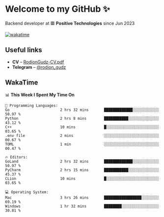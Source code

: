 # Welcome to my GitHub ✨

Backend developer at 🟥 **Positive Technologies** since Jun 2023

[![wakatime](https://wakatime.com/badge/user/f84f6fea-179f-4f5d-a4f0-4e45b7070455.svg)](https://wakatime.com/@f84f6fea-179f-4f5d-a4f0-4e45b7070455)  

  
## Useful links
- **CV** – [RodionGudz-CV.pdf](https://github.com/rodion-gudz/rodion-gudz/files/12832647/RodionGudz-CV.pdf)
- **Telegram** – [@rodion_gudz](https://t.me/rodion_gudz)

## WakaTime

<!--START_SECTION:waka-->
📊 **This Week I Spent My Time On** 

```text
💬 Programming Languages: 
Go                       2 hrs 32 mins       █████████████░░░░░░░░░░░░   50.97 % 
Python                   2 hrs 8 mins        ███████████░░░░░░░░░░░░░░   43.12 % 
C++                      10 mins             █░░░░░░░░░░░░░░░░░░░░░░░░   03.65 % 
.env file                2 mins              ░░░░░░░░░░░░░░░░░░░░░░░░░   00.67 % 
TOML                     1 min               ░░░░░░░░░░░░░░░░░░░░░░░░░   00.47 % 

🔥 Editors: 
GoLand                   2 hrs 32 mins       █████████████░░░░░░░░░░░░   50.97 % 
PyCharm                  2 hrs 15 mins       ███████████░░░░░░░░░░░░░░   45.37 % 
CLion                    10 mins             █░░░░░░░░░░░░░░░░░░░░░░░░   03.65 % 

💻 Operating System: 
Mac                      3 hrs 26 mins       █████████████████░░░░░░░░   69.19 % 
Windows                  1 hr 32 mins        ████████░░░░░░░░░░░░░░░░░   30.81 % 
```


<!--END_SECTION:waka-->
